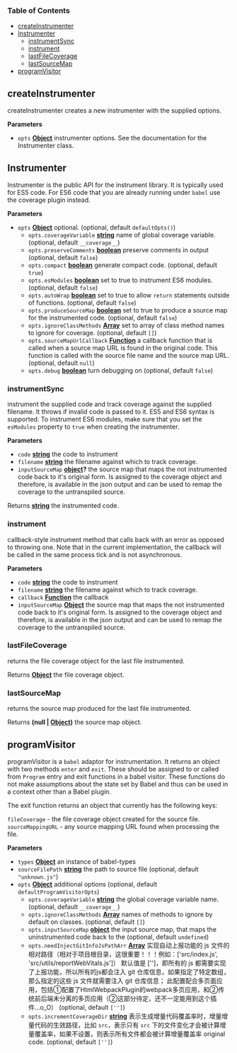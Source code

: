 <!-- Generated by documentation.js. Update this documentation by updating the source code. -->

### Table of Contents

-   [createInstrumenter](#createinstrumenter)
-   [Instrumenter](#instrumenter)
    -   [instrumentSync](#instrumentsync)
    -   [instrument](#instrument)
    -   [lastFileCoverage](#lastfilecoverage)
    -   [lastSourceMap](#lastsourcemap)
-   [programVisitor](#programvisitor)

## createInstrumenter

createInstrumenter creates a new instrumenter with the
supplied options.

**Parameters**

-   `opts` **[Object](https://developer.mozilla.org/docs/Web/JavaScript/Reference/Global_Objects/Object)** instrumenter options. See the documentation
    for the Instrumenter class.

## Instrumenter

Instrumenter is the public API for the instrument library.
It is typically used for ES5 code. For ES6 code that you
are already running under `babel` use the coverage plugin
instead.

**Parameters**

-   `opts` **[Object](https://developer.mozilla.org/docs/Web/JavaScript/Reference/Global_Objects/Object)** optional. (optional, default `defaultOpts()`)
    -   `opts.coverageVariable` **[string](https://developer.mozilla.org/docs/Web/JavaScript/Reference/Global_Objects/String)** name of global coverage variable. (optional, default `__coverage__`)
    -   `opts.preserveComments` **[boolean](https://developer.mozilla.org/docs/Web/JavaScript/Reference/Global_Objects/Boolean)** preserve comments in output (optional, default `false`)
    -   `opts.compact` **[boolean](https://developer.mozilla.org/docs/Web/JavaScript/Reference/Global_Objects/Boolean)** generate compact code. (optional, default `true`)
    -   `opts.esModules` **[boolean](https://developer.mozilla.org/docs/Web/JavaScript/Reference/Global_Objects/Boolean)** set to true to instrument ES6 modules. (optional, default `false`)
    -   `opts.autoWrap` **[boolean](https://developer.mozilla.org/docs/Web/JavaScript/Reference/Global_Objects/Boolean)** set to true to allow `return` statements outside of functions. (optional, default `false`)
    -   `opts.produceSourceMap` **[boolean](https://developer.mozilla.org/docs/Web/JavaScript/Reference/Global_Objects/Boolean)** set to true to produce a source map for the instrumented code. (optional, default `false`)
    -   `opts.ignoreClassMethods` **[Array](https://developer.mozilla.org/docs/Web/JavaScript/Reference/Global_Objects/Array)** set to array of class method names to ignore for coverage. (optional, default `[]`)
    -   `opts.sourceMapUrlCallback` **[Function](https://developer.mozilla.org/docs/Web/JavaScript/Reference/Statements/function)** a callback function that is called when a source map URL
            is found in the original code. This function is called with the source file name and the source map URL. (optional, default `null`)
    -   `opts.debug` **[boolean](https://developer.mozilla.org/docs/Web/JavaScript/Reference/Global_Objects/Boolean)** turn debugging on (optional, default `false`)

### instrumentSync

instrument the supplied code and track coverage against the supplied
filename. It throws if invalid code is passed to it. ES5 and ES6 syntax
is supported. To instrument ES6 modules, make sure that you set the
`esModules` property to `true` when creating the instrumenter.

**Parameters**

-   `code` **[string](https://developer.mozilla.org/docs/Web/JavaScript/Reference/Global_Objects/String)** the code to instrument
-   `filename` **[string](https://developer.mozilla.org/docs/Web/JavaScript/Reference/Global_Objects/String)** the filename against which to track coverage.
-   `inputSourceMap` **[object](https://developer.mozilla.org/docs/Web/JavaScript/Reference/Global_Objects/Object)?** the source map that maps the not instrumented code back to it's original form.
    Is assigned to the coverage object and therefore, is available in the json output and can be used to remap the
    coverage to the untranspiled source.

Returns **[string](https://developer.mozilla.org/docs/Web/JavaScript/Reference/Global_Objects/String)** the instrumented code.

### instrument

callback-style instrument method that calls back with an error
as opposed to throwing one. Note that in the current implementation,
the callback will be called in the same process tick and is not asynchronous.

**Parameters**

-   `code` **[string](https://developer.mozilla.org/docs/Web/JavaScript/Reference/Global_Objects/String)** the code to instrument
-   `filename` **[string](https://developer.mozilla.org/docs/Web/JavaScript/Reference/Global_Objects/String)** the filename against which to track coverage.
-   `callback` **[Function](https://developer.mozilla.org/docs/Web/JavaScript/Reference/Statements/function)** the callback
-   `inputSourceMap` **[Object](https://developer.mozilla.org/docs/Web/JavaScript/Reference/Global_Objects/Object)** the source map that maps the not instrumented code back to it's original form.
    Is assigned to the coverage object and therefore, is available in the json output and can be used to remap the
    coverage to the untranspiled source.

### lastFileCoverage

returns the file coverage object for the last file instrumented.

Returns **[Object](https://developer.mozilla.org/docs/Web/JavaScript/Reference/Global_Objects/Object)** the file coverage object.

### lastSourceMap

returns the source map produced for the last file instrumented.

Returns **(null | [Object](https://developer.mozilla.org/docs/Web/JavaScript/Reference/Global_Objects/Object))** the source map object.

## programVisitor

programVisitor is a `babel` adaptor for instrumentation.
It returns an object with two methods `enter` and `exit`.
These should be assigned to or called from `Program` entry and exit functions
in a babel visitor.
These functions do not make assumptions about the state set by Babel and thus
can be used in a context other than a Babel plugin.

The exit function returns an object that currently has the following keys:

`fileCoverage` - the file coverage object created for the source file.
`sourceMappingURL` - any source mapping URL found when processing the file.

**Parameters**

-   `types` **[Object](https://developer.mozilla.org/docs/Web/JavaScript/Reference/Global_Objects/Object)** an instance of babel-types
-   `sourceFilePath` **[string](https://developer.mozilla.org/docs/Web/JavaScript/Reference/Global_Objects/String)** the path to source file (optional, default `"unknown.js"`)
-   `opts` **[Object](https://developer.mozilla.org/docs/Web/JavaScript/Reference/Global_Objects/Object)** additional options (optional, default `defaultProgramVisitorOpts`)
    -   `opts.coverageVariable` **[string](https://developer.mozilla.org/docs/Web/JavaScript/Reference/Global_Objects/String)** the global coverage variable name. (optional, default `__coverage__`)
    -   `opts.ignoreClassMethods` **[Array](https://developer.mozilla.org/docs/Web/JavaScript/Reference/Global_Objects/Array)** names of methods to ignore by default on classes. (optional, default `[]`)
    -   `opts.inputSourceMap` **[object](https://developer.mozilla.org/docs/Web/JavaScript/Reference/Global_Objects/Object)** the input source map, that maps the uninstrumented code back to the (optional, default `undefined`)
    -   `opts.needInjectGitInfoJsPathArr` **[Array](https://developer.mozilla.org/docs/Web/JavaScript/Reference/Global_Objects/Array)** 实现自动上报功能的 js 文件的相对路径（相对于项目根目录，这很重要！！！例如：['src/index.js', 'src/utils/reportWebVitals.js']）
        默认值是 ['']，即所有的 js 都需要实现了上报功能，所以所有的js都会注入 git 仓库信息，如果指定了特定数组，那么指定的这些 js 文件就需要注入 git 仓库信息；
        此配置配合多页面应用，包括①配置了HtmlWebpackPlugin的webpack多页应用，和②传统前后端未分离的多页应用（②这部分待定，还不一定能用到这个插件...o_O） (optional, default `['']`)
    -   `opts.incrementCoverageDir` **[string](https://developer.mozilla.org/docs/Web/JavaScript/Reference/Global_Objects/String)** 表示生成增量代码覆盖率时，增量增量代码的生效路径，比如 `src`，表示只有 `src` 下的文件变化才会被计算增量覆盖率，如果不设置，则表示所有文件都会被计算增量覆盖率
        original code. (optional, default `['']`)

